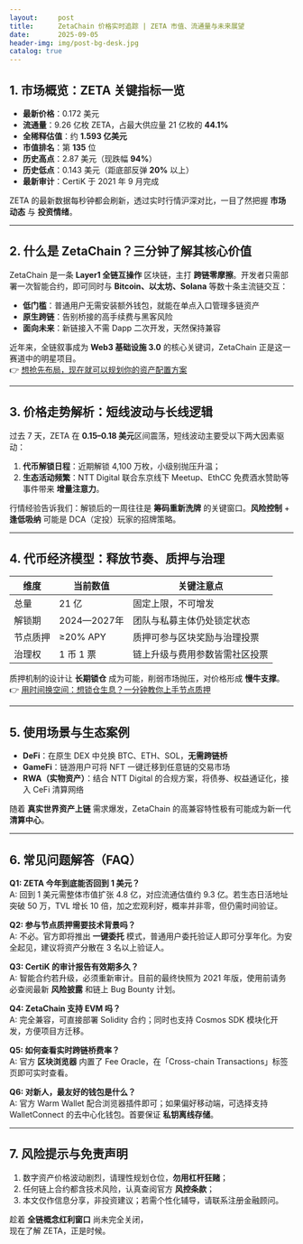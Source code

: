 ```yaml
---
layout:     post
title:      ZetaChain 价格实时追踪 | ZETA 市值、流通量与未来展望
date:       2025-09-05
header-img: img/post-bg-desk.jpg
catalog: true
---
```


## 1. 市场概览：ZETA 关键指标一览

- **最新价格**：0.172 美元  
- **流通量**：9.26 亿枚 ZETA，占最大供应量 21 亿枚的 **44.1%**  
- **全稀释估值**：约 **1.593 亿美元**  
- **市值排名**：第 **135** 位  
- **历史高点**：2.87 美元（现跌幅 **94%**）  
- **历史低点**：0.143 美元（距底部反弹 **20%** 以上）  
- **最新审计**：CertiK 于 2021 年 9 月完成  

ZETA 的最新数据每秒钟都会刷新，透过实时行情沪深对比，一目了然把握 **市场动态** 与 **投资情绪**。

---

## 2. 什么是 ZetaChain？三分钟了解其核心价值

ZetaChain 是一条 **Layer1 全链互操作** 区块链，主打 **跨链零摩擦**。开发者只需部署一次智能合约，即可同时与 **Bitcoin、以太坊、Solana** 等数十条主流链交互：

- **低门槛**：普通用户无需安装额外钱包，就能在单点入口管理多链资产  
- **原生跨链**：告别桥接的高手续费与黑客风险  
- **面向未来**：新链接入不需 Dapp 二次开发，天然保持兼容  

近年来，全链叙事成为 **Web3 基础设施 3.0** 的核心关键词，ZetaChain 正是这一赛道中的明星项目。  
👉 [想抢先布局，现在就可以规划你的资产配置方案](https://okxdog.com/)

---

## 3. 价格走势解析：短线波动与长线逻辑

过去 7 天，ZETA 在 **0.15–0.18 美元**区间震荡，短线波动主要受以下两大因素驱动：

1. **代币解锁日程**：近期解锁 4,100 万枚，小级别抛压升温；  
2. **生态活动频繁**：NTT Digital 联合东京线下 Meetup、EthCC 免费酒水赞助等事件带来 **增量注意力**。  

行情经验告诉我们：解锁后的一周往往是 **筹码重新洗牌** 的关键窗口。**风险控制** + **逢低吸纳** 可能是 DCA（定投）玩家的招牌策略。

---

## 4. 代币经济模型：释放节奏、质押与治理

| 维度 | 当前数值 | 关键注意点 |
|---|---|---|
| 总量 | 21 亿 | 固定上限，不可增发 |
| 解锁期 | 2024—2027年 | 团队与私募主体仍处锁定状态 |
| 节点质押 | ≥20% APY | 质押可参与区块奖励与治理投票 |
| 治理权 | 1 币 1 票 | 链上升级与费用参数皆需社区投票 |

质押机制的设计让 **长期锁仓** 成为可能，削弱市场抛压，对价格形成 **慢牛支撑**。  
👉 [用时间换空间：想锁仓生息？一分钟教你上手节点质押](https://okxdog.com/)

---

## 5. 使用场景与生态案例

- **DeFi**：在原生 DEX 中兑换 BTC、ETH、SOL，**无需跨链桥**  
- **GameFi**：链游用户可将 NFT 一键迁移到任意链的交易市场  
- **RWA（实物资产）**：结合 NTT Digital 的合规方案，将债券、权益通证化，接入 CeFi 清算网络  

随着 **真实世界资产上链** 需求爆发，ZetaChain 的高兼容特性极有可能成为新一代 **清算中心**。

---

## 6. 常见问题解答（FAQ）

**Q1: ZETA 今年到底能否回到 1 美元？**  
A: 回到 1 美元需整体市值扩张 4.8 亿，对应流通估值约 9.3 亿。若生态日活地址突破 50 万，TVL 增长 10 倍，加之宏观利好，概率并非零，但仍需时间验证。

**Q2: 参与节点质押需要技术背景吗？**  
A: 不必。官方即将推出 **一键委托** 模式，普通用户委托验证人即可分享年化。为安全起见，建议将资产分散在 3 名以上验证人。

**Q3: CertiK 的审计报告有效期多久？**  
A: 智能合约若升级，必须重新审计。目前的最终快照为 2021 年版，使用前请务必查阅最新 **风险披露** 和链上 Bug Bounty 计划。

**Q4: ZetaChain 支持 EVM 吗？**  
A: 完全兼容，可直接部署 Solidity 合约；同时也支持 Cosmos SDK 模块化开发，方便项目方迁移。

**Q5: 如何查看实时跨链桥费率？**  
A: 官方 **区块浏览器** 内置了 Fee Oracle，在「Cross-chain Transactions」标签页即可实时查看。

**Q6: 对新人，最友好的钱包是什么？**  
A: 官方 Warm Wallet 配合浏览器插件即可；如果偏好移动端，可选择支持 WalletConnect 的去中心化钱包。首要保证 **私钥离线存储**。

---

## 7. 风险提示与免责声明

1. 数字资产价格波动剧烈，请理性规划仓位，**勿用杠杆狂赌**；  
2. 任何链上合约都含技术风险，认真查阅官方 **风控条款**；  
3. 本文仅作信息分享，非投资建议；若需个性化辅导，请联系注册金融顾问。

趁着 **全链概念红利窗口** 尚未完全关闭，  
现在了解 ZETA，正是时候。